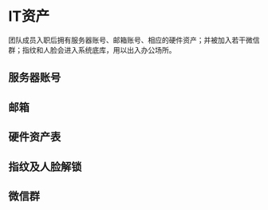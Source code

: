 # IT资产
团队成员入职后拥有服务器账号、邮箱账号、相应的硬件资产；并被加入若干微信群；指纹和人脸会进入系统底库，用以出入办公场所。
## 服务器账号
## 邮箱
## 硬件资产表
## 指纹及人脸解锁
## 微信群